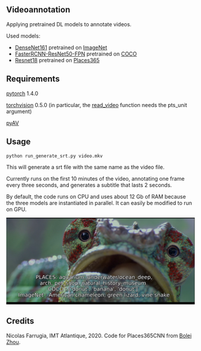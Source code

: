 Videoannotation
--

Applying pretrained DL models to annotate videos. 

Used models: 
- [DenseNet161](https://arxiv.org/abs/1608.06993) pretrained on [ImageNet](http://image-net.org/challenges/LSVRC/2012/index)
- [FasterRCNN-ResNet50-FPN](https://arxiv.org/abs/1506.01497) pretrained on [COCO](http://cocodataset.org/#home) 
- [Resnet18](https://arxiv.org/abs/1512.03385) pretrained on [Places365](http://places2.csail.mit.edu/)

Requirements
--
[pytorch](https://pytorch.org/) 1.4.0

[torchvision](https://pytorch.org/docs/stable/torchvision/index.html) 0.5.0  (in particular, the [read_video](https://pytorch.org/docs/stable/torchvision/io.html#torchvision.io.read_video) function needs the pts_unit argument)

[pyAV](https://github.com/mikeboers/PyAV#installation)

Usage
--
    python run_generate_srt.py video.mkv

This will generate a srt file with the same name as the video file. 

Currently runs on the first 10 minutes of the video, annotating one frame every three seconds, and generates a subtitle that lasts 2 seconds.

By default, the code runs on CPU and uses about 12 Gb of RAM because the three models are instantiated in parallel. It can easily be modified to run on GPU.


![Demo](demo.png)


Credits
--
Nicolas Farrugia, IMT Atlantique, 2020. 
Code for Places365CNN from [Bolei Zhou](https://github.com/CSAILVision/places365).